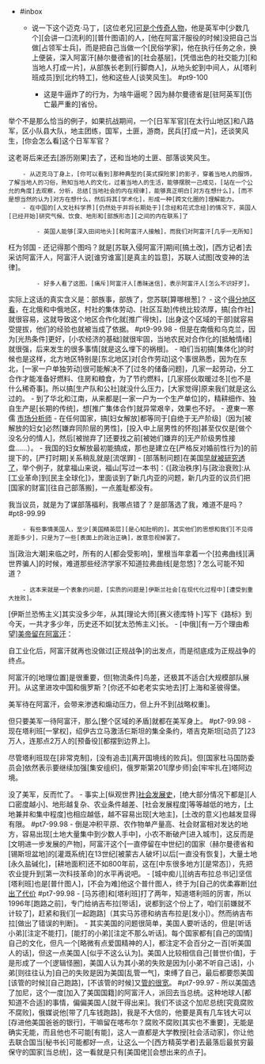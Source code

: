 - #inbox
    - 说一下这个迈克·马丁，[这位老兄][可是个传奇人物](https://www.zhihu.com/question/479257520)，他是英军中[少数几个][会讲一口流利的][普什图语]的人，[他在阿富汗服役的时候]没把自己当做[占领军士兵]，而是把自己当做一个[民俗学家]，他在执行任务之余，换上便装，深入阿富汗[赫尔曼德省]的[社会基层]，[凭借出色的社交能力][和当地人打成一片]，从部族长老到[行脚商人]，从地头蛇到中间人，从[塔利班成员]到[北约特工]，他和这些人[谈笑风生]。 #pt9-100


        - 这是牛逼炸了的行为，为啥牛逼呢？因为赫尔曼德省是[驻阿英军][伤亡最严重的]省份。

举个不是那么恰当的例子，如果抗战期间，一个[日军军官][在太行山地区]和八路军，区小队县大队，地主团练，国军，土匪，游商，民兵[打成一片]，还谈笑风生，[你会怎么看]这个日军军官？

这老哥后来还去[游历刚果]去了，还和当地的土匪、部落谈笑风生。


        - 从迈克马丁身上，[你可以看到]那种典型的[英式探险家]的影子，穿着当地人的服饰，了解当地人的习俗，熟知当地人的文化，过着当地人的生活，能够摆脱一己成见，[站在一个公允的角度]去观察，分析，总结[当地社会的内在规律]，能够真正明白[对方在想什么]，[而不是想当然的认为]对方在想什么，然后将其[学术化]，形成一种[跨文化圈的]理解能力。
        - 在中国的[人文社科学界][仍然处于并将长期处于][念经和花式念经]的情况下，英国人[已经开始]研究气候、饮食、地形和[部族形态][之间的内在联系]了

            - 英国人能够[深入田间地头][和阿富汗人接触]，而我们对阿富汗[几乎一无所知]
枉为邻国
        - 还记得那个图吗？就是[苏联入侵阿富汗]期间[搞土改]，[西方记者]去采访阿富汗人，阿富汗人说[谁穷谁富][是真主的旨意]，苏联人试图[改变神的法律]。


            - 好多人看了这图，[痛斥]阿富汗人[愚昧迷信]，表示阿富汗人[怎么不识好歹]。

实际上这话的真实含义是：部族事，部族了，您苏联[算哪根葱]？
    - 这个[得分地区看](https://www.zhihu.com/question/480570894/answer/2071012254)，在北俄和中俄地区，村社的集体劳动、[社区互助]传统比较浓厚，搞[合作社]就很容易，这就导致这个地区合作化就[推广得快]，[出身这个区域的干部]就容易受提拔，他们的经验也就被当成了依据。 #pt9-99.98
        - 但是在南俄和乌克兰，因为[光热条件]更好，[小农经济的基础]就很牢固，当地农民对合作化的[抵触情绪]就很强，后来发生的很多事情[就是这么埋下的祸根]。
        - 咱们当初搞[集体化]的时候也是这样，北方地区特别是[东北地区]对[合作劳动]这个事很熟悉，因为在东北，[一家一户单独劳动]很可能解决不了[过冬的储备问题]，几家一起劳动，分工合作才能准备好燃料、住房和粮食，为了节约燃料，[几家搭伙取暖过冬][也不是什么稀奇事]。所以搞[生产队和公社]就没什么压力，[大家觉得]原来我们就是这么过的。
            - 到了华北和江南，从来都是[一家一户为一个生产单位]的，精耕细作、独自生产是[长期的传统]，想[推广集体合作]就异常艰辛，效果也不好。
            - 遼東一寒儒
[市场分析师](https://www.zhihu.com/people/4f942049e4fdb744bf1548d87fe5a963)
        - 在任何国家，搞[妇女解放]都等同于[自绝于无产阶级]（因为[被解放的妇女]必然[嫌弃同阶层的男性]，[投入中上层男性的怀抱]甚至仅仅是[做个没名分的情人]，然后[被抛弃了]还要找之前[被她们嫌弃的]无产阶级男性接盘……）。
            - 我国的妇女解放最初能搞成，那也是建立在[严格反对婚前性行为]的前提下的，[严打时期]关系稍乱就是[流氓罪]
    - [部落制问题]在美国[早就被研究透了](https://www.zhihu.com/question/480152992/answer/2073471337)，举个例子，就拿福山来说，福山[写过一本书]：《[政治秩序]与[政治衰败]:从[工业革命]到[民主全球化]》，里面谈到了新几内亚的问题，新几内亚的议员们把[国家的财富][往自己部落搬]，一点羞耻都没有。

我当议员，就是为了谋部落福利，我哪点错了？是部落选了我，难道不是吗？ #pt8-99.99


        - 有些事情美国人，至少[美国精英层][是心知肚明的]。其实他们的思想和我们[不见得差距多少]，只是为了一些[表面上的政治正确]，故意忽视掉罢了。

当[政治大潮]来临之时，所有的人[都会受影响]，里根当年拿着一个[拉弗曲线][满世界骗人]的时候，难道那些经济学家不知道拉弗曲线[是忽悠]？怎么可能不知道？


        - 这本来就是一个表象的问题，[实质的问题是]伊斯兰社会[在现代化过程中][遭受到重大挫败]。

[伊斯兰恐怖主义]其实没多少年，从其[理论大师][赛义德库特卜]写下《路标》到今天，一共才多少年，历史还不如[犹太恐怖主义]长。
    - [中俄][有一万个理由希望][美帝留在阿富汗](https://www.zhihu.com/question/480324899/answer/2066976338)：

自工业化后，阿富汗就再也没做过[正规战争]的出发点，而是彻底成为正规战争的终点。

阿富汗的[地理位置]是很重要，但[物流条件]鸟差，还极其不适合[大规模部队展开]。从这里进攻中国和俄罗斯？[你还不如老老实实地去]打上海和圣彼得堡。

美军待在阿富汗，会带来渗透和煽动压力，但上升不到[战略权重]。

但只要美军一待阿富汗，那么[整个区域的矛盾]就都在美军身上。 #pt7-99.98
        - 现在塔利班[一掌权]，绍伊古立马激活仨斯坦的集全条约，塔吉克斯坦[动员了]23万人，连那点2万人的[预备役][都摆到边界上]。

尽管塔利班现在[非常克制]，[没有追击][离开国境线的败兵]。但[国家杜马国防委员会]依然表示要继续加强[集安组织]，俄罗斯第201[摩步师]会[牢牢扎在]塔阿边境。

没了美军，反而忙了。
    - 事实上[纵观世界][社会发展史](https://www.zhihu.com/question/480570894/answer/2071966185)，[绝大部分情况下都是][人口密度越小]、地形越复杂、农业条件越差、[社会发展程度]等等越低的地方，[土地兼并和集中程度]也相应越低，越不容易出现[大地主]，[土改的意义]也越发显得有限。 #pt7-99.98
        - 倒是冲积平原、农作物单产量高、社会财富相对发达的地方，容易出现[土地大量集中到少数人手中]，小农不断破产[进入城市]，这反而是[文明进一步发展的产物]，阿富汗这个[一直停留在中世纪]的国家（赫尔曼德省和[锡斯坦盆地]的[灌溉系统]在13世纪[被蒙古人破坏]以后[一直没有恢复]，大量土地[永久盐碱化]，[耕地面积]还不如800年前，这在[中东很多地方][是常态]），先把农业提升到[第一次科技革命]的水平再说吧。
    - [城中痴儿][纳吉布拉总书记]坚信[塔利班]也是[普什图人]，[不会为难]他这个普什图人，终于为[自己的优柔寡断][付出了代价](https://www.zhihu.com/question/473014729/answer/2058623246) #pt7-99.98
        - [马苏德]和[塔利班]打了两年，知道塔利班的厉害，所以1996年[跑路之前]，专门给纳吉布拉[带话]，说都到这个份上了，咱们[前嫌就不计较了]，赶紧和我们[一起跑路]（其实马苏德和纳吉布拉是[发小]）。然而纳吉布拉[做出了错误的判断]。
    - 其实美国的问题很简单，美国人要听话的，但是[听话小弟][注定不能打]，[能打的小弟][注定不那么听话]。每个国家都有[自己的国情]自己的文化，但凡一个[略微有点爱国精神的人]，都注定不会百分之一百[听美国人的话]，但这一点美国人[似乎不这么认为]。美国人比较相信自己[普世价值]，于是形成了一个[逻辑怪圈]，美国人认为其小弟的失败是因为[小弟不听自己话]，小弟[则往往认为]自己的失败是因为美国[乱管一气]，束缚了自己，最后都要怨美国[该管的时候][自己跑路]，[不该管的时候]又[管的很宽](https://www.zhihu.com/question/481499823/answer/2075380170)。 #pt7-99.97
        - 所以美国选了加尼，这个一度[加入了美国国籍]的阿富汗人，派回去当总统。这种地球人[都知道不合适]的事情，偏偏美国人[就干得出来]。我们不谈这个加尼总统[究竟腐败不腐败]，俄媒说他[带了几车钱跑路]，我是不大信的，他要是真有几车钱大可以[存进他美国爸爸的银行]，干嘛留在喀布尔？腐败不腐败[其实也不重要]，无能是确实无能，而且他也不可能[有能]，这人一直都是大学教授[社会活动家]，你让他去联合国当[秘书长]可能都好一点，让这么一个[西方精英学者]去最落后最贫穷最保守的国家[当总统]，这一看就是只有[美国佬][会想出来的点子]。
